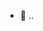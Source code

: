 - 👋 ..

<!---
Anesu0773435203/Anesu0773435203 is a ✨ special ✨ repository because its `README.md` (this file) appears on your GitHub profile.
You can click the Preview link to take a look at your changes.
--->
